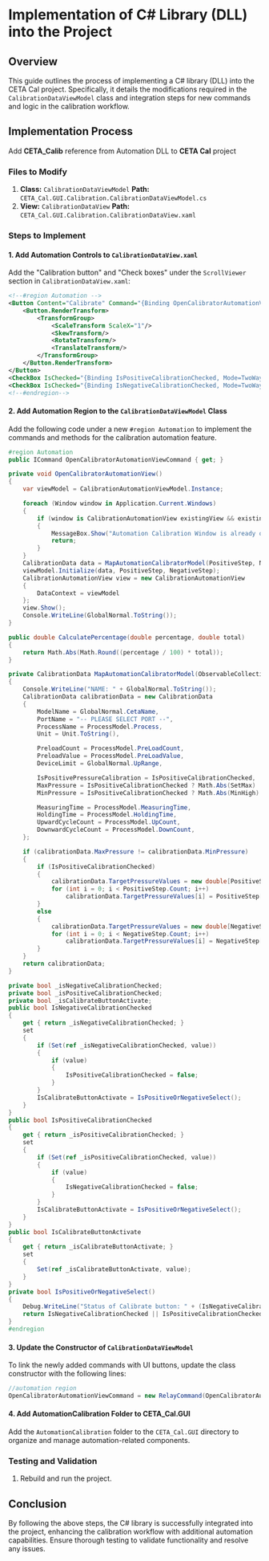 # Implementation of C# Library (DLL) into the Project

## Overview

This guide outlines the process of implementing a C# library (DLL) into the CETA Cal project. Specifically, it details the modifications required in the `CalibrationDataViewModel` class and integration steps for new commands and logic in the calibration workflow.

## Implementation Process

Add **CETA\_Calib** reference from Automation DLL to **CETA Cal** project

### Files to Modify

1. **Class:** `CalibrationDataViewModel`
   **Path:** `CETA_Cal.GUI.Calibration.CalibrationDataViewModel.cs`
2. **View:** `CalibrationDataView`
   **Path:** `CETA_Cal.GUI.Calibration.CalibrationDataView.xaml`

### Steps to Implement

#### 1. Add Automation Controls to `CalibrationDataView.xaml`

Add the "Calibration button" and "Check boxes" under the `ScrollViewer` section in `CalibrationDataView.xaml`:

```xml
<!--#region Automation -->
<Button Content="Calibrate" Command="{Binding OpenCalibratorAutomationViewCommand}" IsEnabled="{Binding IsCalibrateButtonActivate}" HorizontalAlignment="Left" Margin="886,11,0,0" VerticalAlignment="Top" Width="100" RenderTransformOrigin="0.5,0.5" >
    <Button.RenderTransform>
        <TransformGroup>
            <ScaleTransform ScaleX="1"/>
            <SkewTransform/>
            <RotateTransform/>
            <TranslateTransform/>
        </TransformGroup>
    </Button.RenderTransform>
</Button>
<CheckBox IsChecked="{Binding IsPositiveCalibrationChecked, Mode=TwoWay}" Content="Positive" HorizontalAlignment="Left" Margin="885,40,0,0" VerticalAlignment="Top"/>
<CheckBox IsChecked="{Binding IsNegativeCalibrationChecked, Mode=TwoWay}" Content="Negative" HorizontalAlignment="Left" Margin="885,64,0,0" VerticalAlignment="Top"/>
<!--#endregion-->
```

#### 2. Add Automation Region to the `CalibrationDataViewModel` Class

Add the following code under a new `#region Automation` to implement the commands and methods for the calibration automation feature.

```csharp
#region Automation
public ICommand OpenCalibratorAutomationViewCommand { get; }

private void OpenCalibratorAutomationView()
{
    var viewModel = CalibrationAutomationViewModel.Instance;

    foreach (Window window in Application.Current.Windows)
    {
        if (window is CalibrationAutomationView existingView && existingView.DataContext == viewModel)
        {
            MessageBox.Show("Automation Calibration Window is already open.", "Information", MessageBoxButton.OK, MessageBoxImage.Information);
            return;
        }
    }
    CalibrationData data = MapAutomationCalibratorModel(PositiveStep, NegativeStep);
    viewModel.Initialize(data, PositiveStep, NegativeStep);
    CalibrationAutomationView view = new CalibrationAutomationView
    {
        DataContext = viewModel
    };
    view.Show();
    Console.WriteLine(GlobalNormal.ToString());
}

public double CalculatePercentage(double percentage, double total)
{
    return Math.Abs(Math.Round((percentage / 100) * total));
}

private CalibrationData MapAutomationCalibratorModel(ObservableCollection<CalibrationPointModel> PositiveStep, ObservableCollection<CalibrationPointModel> NegativeStep)
{
    Console.WriteLine("NAME: " + GlobalNormal.ToString());
    CalibrationData calibrationData = new CalibrationData
    {
        ModelName = GlobalNormal.CetaName,
        PortName = "-- PLEASE SELECT PORT --",
        ProcessName = ProcessModel.Process,
        Unit = Unit.ToString(),

        PreloadCount = ProcessModel.PreLoadCount,
        PreloadValue = ProcessModel.PreLoadValue,
        DeviceLimit = GlobalNormal.UpRange,

        IsPositivePressureCalibration = IsPositiveCalibrationChecked,
        MaxPressure = IsPositiveCalibrationChecked ? Math.Abs(SetMax) : Math.Abs(SetMin),
        MinPressure = IsPositiveCalibrationChecked ? Math.Abs(MinHigh) : Math.Abs(MaxLow),

        MeasuringTime = ProcessModel.MeasuringTime,
        HoldingTime = ProcessModel.HoldingTime,
        UpwardCycleCount = ProcessModel.UpCount,
        DownwardCycleCount = ProcessModel.DownCount,
    };

    if (calibrationData.MaxPressure != calibrationData.MinPressure)
    {
        if (IsPositiveCalibrationChecked)
        {
            calibrationData.TargetPressureValues = new double[PositiveStep.Count];
            for (int i = 0; i < PositiveStep.Count; i++)
                calibrationData.TargetPressureValues[i] = PositiveStep[i].Target;
        }
        else
        {
            calibrationData.TargetPressureValues = new double[NegativeStep.Count];
            for (int i = 0; i < NegativeStep.Count; i++)
                calibrationData.TargetPressureValues[i] = NegativeStep[i].Target;
        }
    }
    return calibrationData;
}

private bool _isNegativeCalibrationChecked;
private bool _isPositiveCalibrationChecked;
private bool _isCalibrateButtonActivate;
public bool IsNegativeCalibrationChecked
{
    get { return _isNegativeCalibrationChecked; }
    set
    {
        if (Set(ref _isNegativeCalibrationChecked, value))
        {
            if (value)
            {
                IsPositiveCalibrationChecked = false;
            }
        }
        IsCalibrateButtonActivate = IsPositiveOrNegativeSelect();
    }
}
public bool IsPositiveCalibrationChecked
{
    get { return _isPositiveCalibrationChecked; }
    set
    {
        if (Set(ref _isPositiveCalibrationChecked, value))
        {
            if (value)
            {
                IsNegativeCalibrationChecked = false;
            }
        }
        IsCalibrateButtonActivate = IsPositiveOrNegativeSelect();
    }
}
public bool IsCalibrateButtonActivate
{
    get { return _isCalibrateButtonActivate; }
    set
    {
        Set(ref _isCalibrateButtonActivate, value);
    }
}
private bool IsPositiveOrNegativeSelect()
{
    Debug.WriteLine("Status of Calibrate button: " + (IsNegativeCalibrationChecked || IsPositiveCalibrationChecked));
    return IsNegativeCalibrationChecked || IsPositiveCalibrationChecked;
}
#endregion
```

#### 3. Update the Constructor of `CalibrationDataViewModel`

To link the newly added commands with UI buttons, update the class constructor with the following lines:

```csharp
//automation region
OpenCalibratorAutomationViewCommand = new RelayCommand(OpenCalibratorAutomationView);
```

#### 4. Add AutomationCalibration Folder to CETA\_Cal.GUI

Add the `AutomationCalibration` folder to the `CETA_Cal.GUI` directory to organize and manage automation-related components.

### Testing and Validation

1. Rebuild and run the project.

## Conclusion

By following the above steps, the C# library is successfully integrated into the project, enhancing the calibration workflow with additional automation capabilities. Ensure thorough testing to validate functionality and resolve any issues.
